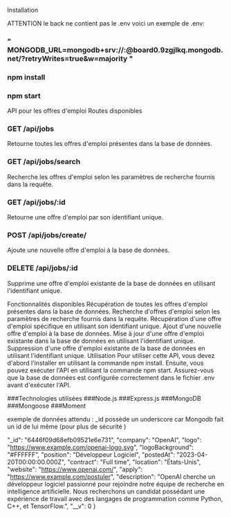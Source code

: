 Installation 

ATTENTION le back ne contient pas le .env voici un exemple de .env:

### " MONGODB_URL=mongodb+srv://<pseudo>:<passe>@board0.9zgjlkq.mongodb.net/?retryWrites=true&w=majority "

### npm install 

### npm start



API pour les offres d'emploi
Routes disponibles
### GET /api/jobs
Retourne toutes les offres d'emploi présentes dans la base de données.

### GET /api/jobs/search
Recherche les offres d'emploi selon les paramètres de recherche fournis dans la requête.

### GET /api/jobs/:id
Retourne une offre d'emploi par son identifiant unique.

### POST /api/jobs/create/
Ajoute une nouvelle offre d'emploi à la base de données.

### DELETE /api/jobs/:id
Supprime une offre d'emploi existante de la base de données en utilisant l'identifiant unique.

Fonctionnalités disponibles
Récupération de toutes les offres d'emploi présentes dans la base de données.
Recherche d'offres d'emploi selon les paramètres de recherche fournis dans la requête.
Récupération d'une offre d'emploi spécifique en utilisant son identifiant unique.
Ajout d'une nouvelle offre d'emploi à la base de données.
Mise à jour d'une offre d'emploi existante dans la base de données en utilisant l'identifiant unique.
Suppression d'une offre d'emploi existante de la base de données en utilisant l'identifiant unique.
Utilisation
Pour utiliser cette API, vous devez d'abord l'installer en utilisant la commande npm install. Ensuite, vous pouvez exécuter l'API en utilisant la commande npm start. Assurez-vous que la base de données est configurée correctement dans le fichier .env avant d'exécuter l'API.

###Technologies utilisées
###Node.js
###Express.js
###MongoDB
###Mongoose
###Moment


exemple de données attendu : 
_id possède un underscore car Mongodb fait un id de lui même (pour plus de sécurité )

"_id": "6446f09d68efb09521e6e731",
        "company": "OpenAI",
        "logo": "https://www.example.com/openai-logo.svg",
        "logoBackground": "#FFFFFF",
        "position": "Développeur Logiciel",
        "postedAt": "2023-04-20T00:00:00.000Z",
        "contract": "Full time",
        "location": "États-Unis",
        "website": "https://www.openai.com/",
        "apply": "https://www.example.com/postuler",
        "description": "OpenAI cherche un développeur logiciel passionné pour rejoindre notre équipe de recherche en intelligence artificielle. Nous recherchons un candidat possédant une expérience de travail avec des langages de programmation comme Python, C++, et TensorFlow.",
        "__v": 0
    }

